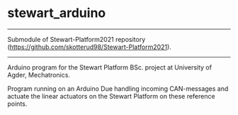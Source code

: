 # stewart_arduino
*****************************************************************************************************************

Submodule of Stewart-Platform2021 repository (https://github.com/skotterud98/Stewart-Platform2021).

*****************************************************************************************************************

Arduino program for the Stewart Platform BSc. project at University of Agder, Mechatronics.


Program running on an Arduino Due handling incoming CAN-messages and actuate the linear actuators on the Stewart Platform on these
reference points.
